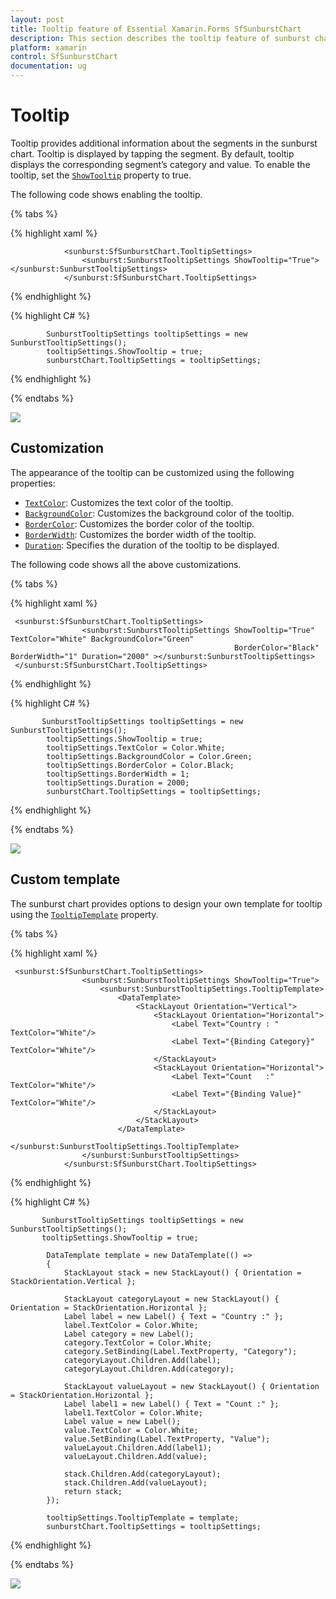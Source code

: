 ```yaml
---
layout: post
title: Tooltip feature of Essential Xamarin.Forms SfSunburstChart
description: This section describes the tooltip feature of sunburst chart.
platform: xamarin
control: SfSunburstChart
documentation: ug
---
```


# Tooltip

Tooltip provides additional information about the segments in the sunburst chart. Tooltip is displayed by tapping the segment. By default, tooltip displays the corresponding segment’s category and value. To enable the tooltip, set the [`ShowTooltip`](https://help.syncfusion.com/cr/cref_files/xamarin/Syncfusion.SfSunburstChart.XForms~Syncfusion.SfSunburstChart.XForms.SunburstTooltipSettings~ShowTooltip.html) property to true.

The following code shows enabling the tooltip.

{% tabs %} 

{% highlight xaml %}

                <sunburst:SfSunburstChart.TooltipSettings>
                    <sunburst:SunburstTooltipSettings ShowTooltip="True"></sunburst:SunburstTooltipSettings>
                </sunburst:SfSunburstChart.TooltipSettings>

{% endhighlight %}

{% highlight C# %}

            SunburstTooltipSettings tooltipSettings = new SunburstTooltipSettings();
            tooltipSettings.ShowTooltip = true;
            sunburstChart.TooltipSettings = tooltipSettings;

{% endhighlight %}

{% endtabs %} 

![](Tooltip_images/Tooltip.png)

## Customization

The appearance of the tooltip can be customized using the following properties:

* [`TextColor`](https://help.syncfusion.com/cr/cref_files/xamarin/Syncfusion.SfSunburstChart.XForms~Syncfusion.SfSunburstChart.XForms.SunburstTooltipSettings~TextColor.html): Customizes the text color of the tooltip.
* [`BackgroundColor`](https://help.syncfusion.com/cr/cref_files/xamarin/Syncfusion.SfSunburstChart.XForms~Syncfusion.SfSunburstChart.XForms.SunburstTooltipSettings~BackgroundColor.html): Customizes the background color of the tooltip.
* [`BorderColor`](https://help.syncfusion.com/cr/cref_files/xamarin/Syncfusion.SfSunburstChart.XForms~Syncfusion.SfSunburstChart.XForms.SunburstTooltipSettings~BorderColor.html): Customizes the border color of the tooltip.
* [`BorderWidth`](https://help.syncfusion.com/cr/cref_files/xamarin/Syncfusion.SfSunburstChart.XForms~Syncfusion.SfSunburstChart.XForms.SunburstTooltipSettings~BorderWidth.html): Customizes the border width of the tooltip.
* [`Duration`](https://help.syncfusion.com/cr/cref_files/xamarin/Syncfusion.SfSunburstChart.XForms~Syncfusion.SfSunburstChart.XForms.SunburstTooltipSettings~Duration.html): Specifies the duration of the tooltip to be displayed.

The following code shows all the above customizations.

{% tabs %} 

{% highlight xaml %}

     <sunburst:SfSunburstChart.TooltipSettings>
                    <sunburst:SunburstTooltipSettings ShowTooltip="True" TextColor="White" BackgroundColor="Green" 
                                                      BorderColor="Black" BorderWidth="1" Duration="2000" ></sunburst:SunburstTooltipSettings>
     </sunburst:SfSunburstChart.TooltipSettings>

{% endhighlight %}

{% highlight C# %}

           SunburstTooltipSettings tooltipSettings = new SunburstTooltipSettings();
            tooltipSettings.ShowTooltip = true;
            tooltipSettings.TextColor = Color.White;
            tooltipSettings.BackgroundColor = Color.Green;
            tooltipSettings.BorderColor = Color.Black;
            tooltipSettings.BorderWidth = 1;
            tooltipSettings.Duration = 2000;
            sunburstChart.TooltipSettings = tooltipSettings;

{% endhighlight %}

{% endtabs %} 

![](Tooltip_images/Customization.png)

## Custom template

The sunburst chart provides options to design your own template for tooltip using the [`TooltipTemplate`](https://help.syncfusion.com/cr/cref_files/xamarin/Syncfusion.SfSunburstChart.XForms~Syncfusion.SfSunburstChart.XForms.SunburstTooltipSettings~TooltipTemplate.html) property.

{% tabs %} 

{% highlight xaml %}

     <sunburst:SfSunburstChart.TooltipSettings>
                    <sunburst:SunburstTooltipSettings ShowTooltip="True">
                        <sunburst:SunburstTooltipSettings.TooltipTemplate>
                            <DataTemplate>
                                <StackLayout Orientation="Vertical">
                                    <StackLayout Orientation="Horizontal">
                                        <Label Text="Country : " TextColor="White"/>
                                        <Label Text="{Binding Category}" TextColor="White"/>
                                    </StackLayout>
                                    <StackLayout Orientation="Horizontal">
                                        <Label Text="Count   :"  TextColor="White"/>
                                        <Label Text="{Binding Value}" TextColor="White"/>
                                    </StackLayout>
                                </StackLayout>
                            </DataTemplate>
                        </sunburst:SunburstTooltipSettings.TooltipTemplate>
                    </sunburst:SunburstTooltipSettings>
                </sunburst:SfSunburstChart.TooltipSettings>

{% endhighlight %}

{% highlight C# %}

           SunburstTooltipSettings tooltipSettings = new SunburstTooltipSettings();
           tooltipSettings.ShowTooltip = true;

            DataTemplate template = new DataTemplate(() =>
            {
                StackLayout stack = new StackLayout() { Orientation = StackOrientation.Vertical };

                StackLayout categoryLayout = new StackLayout() { Orientation = StackOrientation.Horizontal };
                Label label = new Label() { Text = "Country :" };
                label.TextColor = Color.White;
                Label category = new Label();
                category.TextColor = Color.White;
                category.SetBinding(Label.TextProperty, "Category");
                categoryLayout.Children.Add(label);
                categoryLayout.Children.Add(category);

                StackLayout valueLayout = new StackLayout() { Orientation = StackOrientation.Horizontal };
                Label label1 = new Label() { Text = "Count :" };
                label1.TextColor = Color.White;
                Label value = new Label();
                value.TextColor = Color.White;
                value.SetBinding(Label.TextProperty, "Value");
                valueLayout.Children.Add(label1);
                valueLayout.Children.Add(value);

                stack.Children.Add(categoryLayout);
                stack.Children.Add(valueLayout);
                return stack;
            });

            tooltipSettings.TooltipTemplate = template;
            sunburstChart.TooltipSettings = tooltipSettings;

{% endhighlight %}

{% endtabs %} 

![](Tooltip_images/Template.png)

